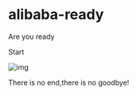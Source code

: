 # alibaba-ready
Are you ready

Start

![img](../_media/dream.jpg)

There is no end,there is no goodbye!